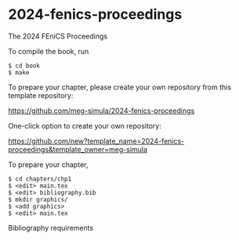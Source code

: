# 2024-fenics-proceedings
The 2024 FEniCS Proceedings 

To compile the book, run

```
$ cd book
$ make
```

To prepare your chapter, please create your own repository from this
template repository:

  https://github.com/meg-simula/2024-fenics-proceedings

One-click option to create your own repository: 

  https://github.com/new?template_name=2024-fenics-proceedings&template_owner=meg-simula

To prepare your chapter, 

```
$ cd chapters/chp1
$ <edit> main.tex
$ <edit> bibliography.bib
$ mkdir graphics/
$ <add graphics>
$ <edit> main.tex
```

Bibliography requirements
